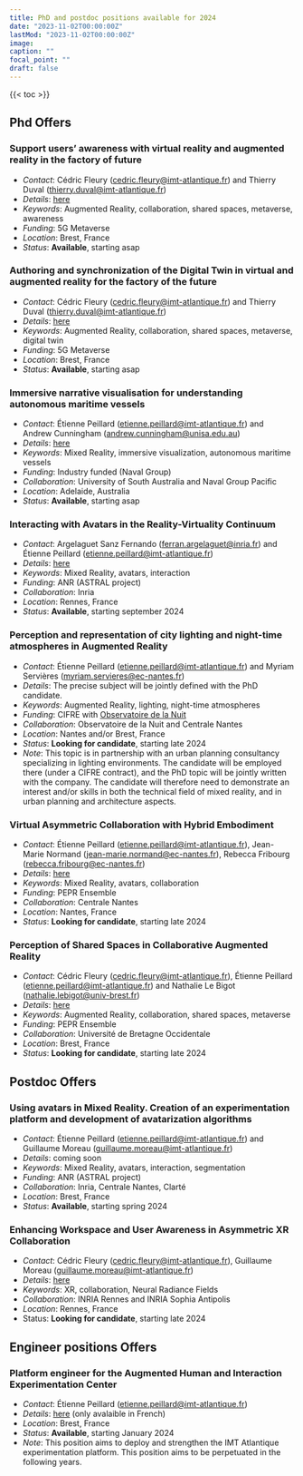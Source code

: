 ```yaml
---
title: PhD and postdoc positions available for 2024
date: "2023-11-02T00:00:00Z"
lastMod: "2023-11-02T00:00:00Z"
image:
caption: ""
focal_point: ""
draft: false
---
```


{{< toc >}}

Phd Offers
----------

### Support users’ awareness with virtual reality and augmented reality in the factory of future
* *Contact*: Cédric Fleury (cedric.fleury@imt-atlantique.fr) and Thierry Duval (thierry.duval@imt-atlantique.fr)
* *Details*: [here](https://www.etiennepeillard.com/job-offers/inuitPhDs/CollaborationDansLeMetavers_eng.pdf)
* *Keywords*: Augmented Reality, collaboration, shared spaces, metaverse, awareness
* *Funding*: 5G Metaverse
* *Location*: Brest, France
* *Status*: **Available**, starting asap

### Authoring and synchronization of the Digital Twin in virtual and augmented reality for the factory of the future
* *Contact*: Cédric Fleury (cedric.fleury@imt-atlantique.fr) and Thierry Duval (thierry.duval@imt-atlantique.fr)
* *Details*: [here](https://www.etiennepeillard.com/job-offers/inuitPhDs/AuthoringEtSynchronisationDansLeMetavers_eng.pdf)
* *Keywords*: Augmented Reality, collaboration, shared spaces, metaverse, digital twin
* *Funding*: 5G Metaverse
* *Location*: Brest, France
* *Status*: **Available**, starting asap

### Immersive narrative visualisation for understanding autonomous maritime vessels
* *Contact*: Étienne Peillard (etienne.peillard@imt-atlantique.fr) and Andrew Cunningham (andrew.cunningham@unisa.edu.au)
* *Details*: [here](https://www.etiennepeillard.com/job-offers/inuitPhDs/WP3–NarrativevisualisationHMIanddialogmanagementPhD.pdf)
* *Keywords*: Mixed Reality, immersive visualization, autonomous maritime vessels
* *Funding*: Industry funded (Naval Group)
* *Collaboration*: University of South Australia and Naval Group Pacific
* *Location*: Adelaide, Australia
* *Status*: **Available**, starting asap

### Interacting with Avatars in the Reality-Virtuality Continuum
* *Contact*: Argelaguet Sanz Fernando (ferran.argelaguet@inria.fr) and Étienne Peillard (etienne.peillard@imt-atlantique.fr)
* *Details*: [here](https://www.etiennepeillard.com/job-offers/inuitPhDs/astralOffer.pdf)
* *Keywords*: Mixed Reality, avatars, interaction
* *Funding*: ANR (ASTRAL project)
* *Collaboration*: Inria
* *Location*: Rennes, France
* *Status*: **Available**, starting september 2024

### Perception and representation of city lighting and night-time atmospheres in Augmented Reality
* *Contact*: Étienne Peillard (etienne.peillard@imt-atlantique.fr) and Myriam Servières (myriam.servieres@ec-nantes.fr)
* *Details*: The precise subject will be jointly defined with the PhD candidate.
* *Keywords*: Augmented Reality, lighting, night-time atmospheres
* *Funding*: CIFRE with [Observatoire de la Nuit](https://www.lobservatoiredelanuit.fr/)
* *Collaboration*: Observatoire de la Nuit and Centrale Nantes
* *Location*: Nantes and/or Brest, France
* *Status*: **Looking for candidate**, starting late 2024
* *Note*: This topic is in partnership with an urban planning consultancy specializing in lighting environments. The candidate will be employed there (under a CIFRE contract), and the PhD topic will be jointly written with the company. The candidate will therefore need to demonstrate an interest and/or skills in both the technical field of mixed reality, and in urban planning and architecture aspects. 

### Virtual Asymmetric Collaboration with Hybrid Embodiment
* *Contact*: Étienne Peillard (etienne.peillard@imt-atlantique.fr), Jean-Marie Normand (jean-marie.normand@ec-nantes.fr), Rebecca Fribourg (rebecca.fribourg@ec-nantes.fr)
* *Details*: [here](https://www.etiennepeillard.com/job-offers/inuitPhDs/These_PEPR_hybridAvatars.pdf)
* *Keywords*: Mixed Reality, avatars, collaboration
* *Funding*: PEPR Ensemble
* *Collaboration*: Centrale Nantes
* *Location*: Nantes, France
* *Status*: **Looking for candidate**, starting late 2024

### Perception of Shared Spaces in Collaborative Augmented Reality
* *Contact*: Cédric Fleury (cedric.fleury@imt-atlantique.fr), Étienne Peillard (etienne.peillard@imt-atlantique.fr) and Nathalie Le Bigot (nathalie.lebigot@univ-brest.fr)
* *Details*: [here](https://www.etiennepeillard.com/job-offers/inuitPhDs/Sujet_these_eNSEMBLE_PercARSpace.pdf)
* *Keywords*: Augmented Reality, collaboration, shared spaces, metaverse
* *Funding*: PEPR Ensemble
* *Collaboration*: Université de Bretagne Occidentale
* *Location*: Brest, France
* *Status*: **Looking for candidate**, starting late 2024


Postdoc Offers
--------------

### Using avatars in Mixed Reality. Creation of an experimentation platform and development of avatarization algorithms
* *Contact*: Étienne Peillard (etienne.peillard@imt-atlantique.fr) and Guillaume Moreau (guillaume.moreau@imt-atlantique.fr)
* *Details*: coming soon
* *Keywords*: Mixed Reality, avatars, interaction, segmentation
* *Funding*: ANR (ASTRAL project)
* *Collaboration*: Inria, Centrale Nantes, Clarté
* *Location*: Brest, France
* *Status*: **Available**, starting spring 2024

### Enhancing Workspace and User Awareness in Asymmetric XR Collaboration
* *Contact*: Cédric Fleury (cedric.fleury@imt-atlantique.fr), Guillaume Moreau (guillaume.moreau@imt-atlantique.fr)
* *Details*: [here](https://phd.pepr-ensemble.fr/index.cgi/3a8b2f1283634bd2988cea1507abf1d9/pdf)
* *Keywords*: XR, collaboration, Neural Radiance Fields
* *Collaboration*: INRIA Rennes and INRIA Sophia Antipolis
* *Location*: Rennes, France
* Status: **Looking for candidate**, starting late 2024

Engineer positions Offers
-------------------------

### Platform engineer for the Augmented Human and Interaction Experimentation Center
* *Contact*: Étienne Peillard (etienne.peillard@imt-atlantique.fr)
* *Details*: [here](https://www.etiennepeillard.com/job-offers/inuitPhDs/ingeCEXI.pdf) (only avalaible in French)
* *Location*: Brest, France
* *Status*: **Available**, starting January 2024
* *Note*: This position aims to deploy and strengthen the IMT Atlantique experimentation platform. This position aims to be perpetuated in the following years.
